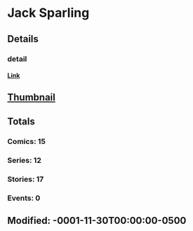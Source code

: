 # Jack  Sparling 
## Details
### detail
#### [Link](http://marvel.com/comics/creators/1238/jack_sparling?utm_campaign=apiRef&utm_source=225578a89fc76f3d20fbffda5d17a88d)
## [Thumbnail](http://i.annihil.us/u/prod/marvel/i/mg/b/40/image_not_available.jpg)
## Totals
### Comics: 15
### Series: 12
### Stories: 17
### Events: 0
## Modified: -0001-11-30T00:00:00-0500